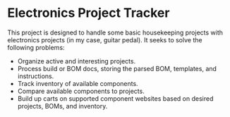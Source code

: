 # Electronics Project Tracker

This project is designed to handle some basic housekeeping projects with electronics projects (in my case, guitar pedal). It seeks to solve the following problems:

- Organize active and interesting projects.
- Process build or BOM docs, storing the parsed BOM, templates, and instructions.
- Track inventory of available components.
- Compare available components to projects.
- Build up carts on supported component websites based on desired projects, BOMs, and inventory.
